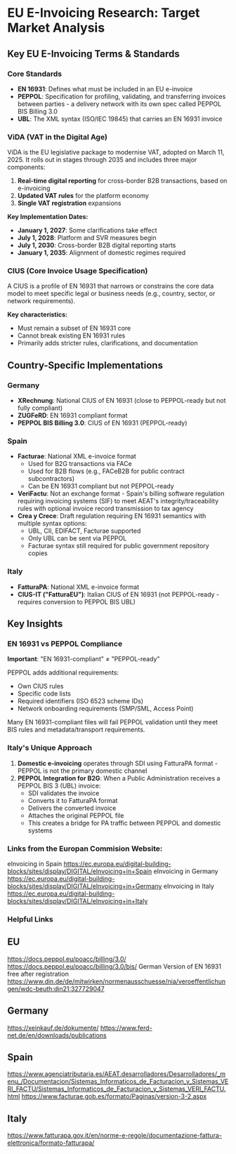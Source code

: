 # EU E-Invoicing Research: Target Market Analysis

## Key EU E-Invoicing Terms & Standards

### Core Standards
- **EN 16931**: Defines what must be included in an EU e-invoice
- **PEPPOL**: Specification for profiling, validating, and transferring invoices between parties - a delivery network with its own spec called PEPPOL BIS Billing 3.0
- **UBL**: The XML syntax (ISO/IEC 19845) that carries an EN 16931 invoice

### ViDA (VAT in the Digital Age)
ViDA is the EU legislative package to modernise VAT, adopted on March 11, 2025. It rolls out in stages through 2035 and includes three major components:

1. **Real-time digital reporting** for cross-border B2B transactions, based on e-invoicing
2. **Updated VAT rules** for the platform economy
3. **Single VAT registration** expansions

**Key Implementation Dates:**
- **January 1, 2027**: Some clarifications take effect
- **July 1, 2028**: Platform and SVR measures begin
- **July 1, 2030**: Cross-border B2B digital reporting starts
- **January 1, 2035**: Alignment of domestic regimes required

### CIUS (Core Invoice Usage Specification)
A CIUS is a profile of EN 16931 that narrows or constrains the core data model to meet specific legal or business needs (e.g., country, sector, or network requirements). 

**Key characteristics:**
- Must remain a subset of EN 16931 core
- Cannot break existing EN 16931 rules
- Primarily adds stricter rules, clarifications, and documentation

## Country-Specific Implementations

### Germany
- **XRechnung**: National CIUS of EN 16931 (close to PEPPOL-ready but not fully compliant)
- **ZUGFeRD**: EN 16931 compliant format
- **PEPPOL BIS Billing 3.0**: CIUS of EN 16931 (PEPPOL-ready)

### Spain
- **Facturae**: National XML e-invoice format
  - Used for B2G transactions via FACe
  - Used for B2B flows (e.g., FACeB2B for public contract subcontractors)
  - Can be EN 16931 compliant but not PEPPOL-ready
- **VeriFactu**: Not an exchange format - Spain's billing software regulation requiring invoicing systems (SIF) to meet AEAT's integrity/traceability rules with optional invoice record transmission to tax agency
- **Crea y Crece**: Draft regulation requiring EN 16931 semantics with multiple syntax options:
  - UBL, CII, EDIFACT, Facturae supported
  - Only UBL can be sent via PEPPOL
  - Facturae syntax still required for public government repository copies

### Italy
- **FatturaPA**: National XML e-invoice format
- **CIUS-IT ("FatturaEU")**: Italian CIUS of EN 16931 (not PEPPOL-ready - requires conversion to PEPPOL BIS UBL)

## Key Insights

### EN 16931 vs PEPPOL Compliance
**Important**: "EN 16931-compliant" ≠ "PEPPOL-ready"

PEPPOL adds additional requirements:
- Own CIUS rules
- Specific code lists
- Required identifiers (ISO 6523 scheme IDs)
- Network onboarding requirements (SMP/SML, Access Point)

Many EN 16931-compliant files will fail PEPPOL validation until they meet BIS rules and metadata/transport requirements.

### Italy's Unique Approach
1. **Domestic e-invoicing** operates through SDI using FatturaPA format - PEPPOL is not the primary domestic channel
2. **PEPPOL Integration for B2G**: When a Public Administration receives a PEPPOL BIS 3 (UBL) invoice:
   - SDI validates the invoice
   - Converts it to FatturaPA format
   - Delivers the converted invoice
   - Attaches the original PEPPOL file
   - This creates a bridge for PA traffic between PEPPOL and domestic systems
### Links from the Europan Commision Website:
eInvoicing in Spain https://ec.europa.eu/digital-building-blocks/sites/display/DIGITAL/eInvoicing+in+Spain
eInvoicing in Germany https://ec.europa.eu/digital-building-blocks/sites/display/DIGITAL/eInvoicing+in+Germany
eInvoicing in Italy https://ec.europa.eu/digital-building-blocks/sites/display/DIGITAL/eInvoicing+in+Italy

### Helpful Links
## EU
https://docs.peppol.eu/poacc/billing/3.0/
https://docs.peppol.eu/poacc/billing/3.0/bis/
German Version of EN 16931 free after registration
https://www.din.de/de/mitwirken/normenausschuesse/nia/veroeffentlichungen/wdc-beuth:din21:327729047
## Germany
https://xeinkauf.de/dokumente/
https://www.ferd-net.de/en/downloads/publications
## Spain
https://www.agenciatributaria.es/AEAT.desarrolladores/Desarrolladores/_menu_/Documentacion/Sistemas_Informaticos_de_Facturacion_y_Sistemas_VERI_FACTU/Sistemas_Informaticos_de_Facturacion_y_Sistemas_VERI_FACTU.html
https://www.facturae.gob.es/formato/Paginas/version-3-2.aspx
## Italy
https://www.fatturapa.gov.it/en/norme-e-regole/documentazione-fattura-elettronica/formato-fatturapa/